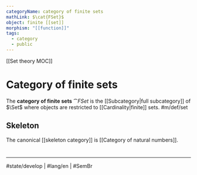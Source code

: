 ```yaml
---
categoryName: category of finite sets
mathLink: $\cat{FSet}$
object: finite [[set]]
morphism: "[[function]]"
tags:
  - category
  - public
---
```

[[Set theory MOC]]
# Category of finite sets

The **category of finite sets** $\cat{FSet}$ is the [[Subcategory|full subcategory]] of $\Set$ where objects are restricted to [[Cardinality|finite]] sets. #m/def/set

## Skeleton

The canonical [[skeleton category]] is [[Category of natural numbers]].

#
---
#state/develop | #lang/en | #SemBr
